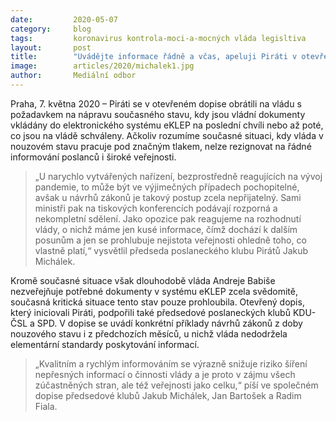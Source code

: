 ```yaml
---
date:         2020-05-07
category:     blog
tags:         koronavirus kontrola-moci-a-mocných vláda legisltiva
layout:       post
title:        "Uvádějte informace řádně a včas, apeluji Piráti v otevřeném dopisu vládě"
image:        articles/2020/michalek1.jpg
author:       Mediální odbor
---  
```


 

Praha, 7. května 2020 – Piráti se v otevřeném dopise obrátili na vládu s požadavkem na nápravu současného stavu, kdy jsou vládní dokumenty vkládány do elektronického systému eKLEP na poslední chvíli nebo až poté, co jsou na vládě schváleny. Ačkoliv rozumíme současné situaci, kdy vláda v nouzovém stavu pracuje pod značným tlakem, nelze rezignovat na řádné informování poslanců i široké veřejnosti.

> „U narychlo vytvářených nařízení, bezprostředně reagujících na vývoj pandemie, to může být ve výjimečných případech pochopitelné, avšak u návrhů zákonů je takový postup zcela nepřijatelný. Sami ministři pak na tiskových konferencích podávají rozporná a nekompletní sdělení. Jako opozice pak reagujeme na rozhodnutí vlády, o nichž máme jen kusé informace, čímž dochází k dalším posunům a jen se prohlubuje nejistota veřejnosti ohledně toho, co vlastně platí,“ vysvětlil předseda poslaneckého klubu Pirátů Jakub Michálek.

Kromě současné situace však dlouhodobě vláda Andreje Babiše nezveřejňuje potřebné dokumenty v systému eKLEP zcela svědomitě, současná kritická situace tento stav pouze prohloubila. Otevřený dopis, který iniciovali Piráti, podpořili také předsedové poslaneckých klubů KDU-ČSL a SPD. V dopise se uvádí konkrétní příklady návrhů zákonů z doby nouzového stavu i z předchozích měsíců, u nichž vláda nedodržela elementární standardy poskytování informací.

> „Kvalitním a rychlým informováním se výrazně snižuje riziko šíření nepřesných informací o činnosti vlády a je proto v zájmu všech zúčastněných stran, ale též veřejnosti jako celku,“ píší ve společném dopise předsedové klubů Jakub Michálek, Jan Bartošek a Radim Fiala.

